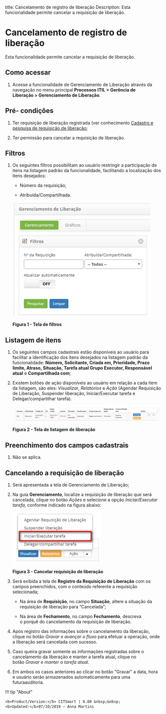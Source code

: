 title: Cancelamento de registro de liberação
Description: Esta funcionalidade permite cancelar a requisição de liberação.

# Cancelamento de registro de liberação

Esta funcionalidade permite cancelar a requisição de liberação.

Como acessar
------------

1.  Acesse a funcionalidade de Gerenciamento de Liberação através da
    navegação no menu principal **Processos ITIL \> Gerência de
    Liberação \> Gerenciamento de Liberação**.

Pré- condições
--------------

1.  Ter requisição de liberação registrada (ver conhecimento [Cadastro e
    pesquisa de requisição de
    liberação]();

2.  Ter permissão para cancelar a requisição de liberação.

Filtros
-------

1.  Os seguintes filtros possibilitam ao usuário restringir a participação de
    itens na listagem padrão da funcionalidade, facilitando a localização dos
    itens desejados:

    -   Número da requisição;

    -   Atribuída/Compartilhada.

    ![Criar](images/cancellation-1.png)

    **Figura 1 - Tela de filtros**

Listagem de itens
-----------------

1.  Os seguintes campos cadastrais estão disponíveis ao usuário para facilitar a
    identificação dos itens desejados na listagem padrão da
    funcionalidade: **Número, Solicitante, Criada em, Prioridade, Prazo limite,
    Atraso, Situação, Tarefa atual Grupo Executor, Responsável
    atual** e **Compartilhada com**;

2.  Existem botões de ação disponíveis ao usuário em relação a cada item da
    listagem, são eles: *Visualizar*, *Relatórios* e *Ação* (Agendar Requisição
    de Liberação, Suspender liberação, Iniciar/Executar tarefa e
    Delegar/compartilhar tarefa).

    ![Criar](images/cancellation-2.png)

    **Figura 2 - Tela de listagem de liberação**

Preenchimento dos campos cadastrais
-----------------------------------

1.  Não se aplica.

Cancelando a requisição de liberação
------------------------------------

1.  Será apresentada a tela de Gerenciamento de Liberação;

2.  Na guia **Gerenciamento**, localize a requisição de liberação que será
    cancelada, clique no botão *Ações* e selecione a opção *Iniciar/Executar
    tarefa*, conforme indicado na figura abaixo:

    ![Criar](images/cancellation-3.png)

    **Figura 3 - Cancelar requisição de liberação**

1.  Será exibida a tela de **Registro da Requisição de Liberação** com os campos
    preenchidos, com o conteúdo referente a requisição selecionada;

    -   Na área de **Requisição**, no campo **Situação**, altere a situação da
    requisição de liberação para “Cancelada”;

    -   Na área de **Fechamento**, no campo **Fechamento**, descreva o porquê do
    cancelamento da requisição de liberação.

1.  Após registro das informações sobre o cancelamento da liberação, clique no
    botão *Gravar e avançar o fluxo* para efetuar a operação, onde a liberação
    será cancelada com sucesso.

2.  Caso queira gravar somente as informações registradas sobre o cancelamento
    da liberação e manter a tarefa atual, clique no botão *Gravar e manter a
    tarefa atual*.

3.  Em ambos os casos anteriores ao clicar no botão "Gravar" a data, hora e
    usuário serão armazenados automaticamente para uma futuraauditoria.

!!! tip "About"

    <b>Product/Version:</b> CITSmart | 8.00 &nbsp;&nbsp;
    <b>Updated:</b>07/10/2019 – Anna Martins

